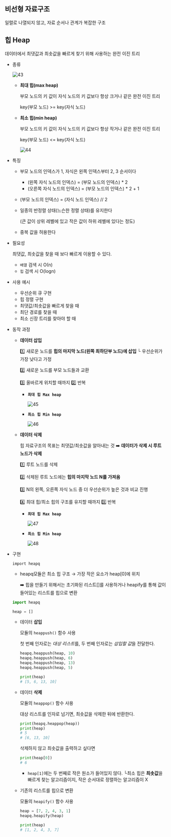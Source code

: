 ## 비선형 자료구조

일렬로 나열되지 않고, 자료 순서나 관계가 복잡한 구조 

## 힙 Heap

데이터에서 최댓값과 최솟값을 빠르게 찾기 위해 사용하는 완전 이진 트리

- 종류
    
    ![43](https://github.com/2UJ1N/CS/assets/83401978/399c64af-a85b-4d76-b58d-a5b276c53a1a)
    
    - **최대 힙(max heap)**
        
        부모 노드의 키 값이 자식 노드의 키 값보다 항상 크거나 같은 완전 이진 트리
        
        key(부모 노드) >= key(자식 노드)
        
    - **최소 힙(min heap)**
        
        부모 노드의 키 값이 자식 노드의 키 값보다 항상 작거나 같은 완전 이진 트리
        
        key(부모 노드) <= key(자식 노드)
        
        ![44](https://github.com/2UJ1N/CS/assets/83401978/4009d613-a02c-4d0c-bc37-0bb845f1fc70)
        

- 특징
    - 부모 노드의 인덱스가 1, 자식은 왼쪽 인덱스부터 2, 3 순서이다
        - (왼쪽 자식 노드의 인덱스) = (부모 노드의 인덱스) * 2
        - (오른쪽 자식 노드의 인덱스) = (부모 노드의 인덱스) * 2 + 1
    - (부모 노드의 인덱스) = (자식 노드 인덱스) // 2
    - 일종의 반정렬 상태(느슨한 정렬 상태)를 유지한다
        
        (큰 값이 상위 레벨에 있고 작은 값이 하위 레벨에 있다는 정도)
        
    - 중복 값을 허용한다

- 필요성
    
    최댓값, 최솟값을 찾을 때 보다 빠르게 이용할 수 있다.
    
    - `배열` 검색 시 Ο(n)
    - `힙` 검색 시 O(logn)

- 사용 예시
    - 우선순위 큐 구현
    - 힙 정렬 구현
    - 최댓값/최솟값을 빠르게 찾을 때
    - 최단 경로를 찾을 때
    - 최소 신장 트리를 찾아야 할 때

- 동작 과정
    - **데이터 삽입**
        
        1️⃣ 새로운 노드를 **힙의 마지막 노드(왼쪽 최하단부 노드)에 삽입 
        └** 우선순위가 가장 낮다고 가정
        
        2️⃣ 새로운 노드를 부모 노드들과 교환
        
        3️⃣ 올바르게 위치할 때까지 2️⃣ 반복
        
        - **`최대 힙 Max heap`**
            
            ![45](https://github.com/2UJ1N/CS/assets/83401978/a5b86b0b-d2d3-4ecb-aa8d-8c70fcb8879e)
            
        - **`최소 힙 Min heap`**
            
            ![46](https://github.com/2UJ1N/CS/assets/83401978/4a1c7032-106d-478b-b2c7-091aa8694830)
            
    - **데이터 삭제**
        
        힙 자료구조의 목표는 최댓값/최솟값을 알아내는 것
        ➡️ **데이터가 삭제 시 루트 노드가 삭제**
        
        1️⃣ 루트 노드를 삭제
        
        2️⃣ 삭제된 루트 노드에는 **힙의 마지막 노드 N를 가져옴**
        
        3️⃣ N의 왼쪽, 오른쪽 자식 노드 중 더 우선순위가 높은 것과 비교 진행
        
        4️⃣ 최대 힙/최소 힙의 구조를 유지할 때까지 3️⃣ 반복
        
        - **`최대 힙 Max heap`**
            
            ![47](https://github.com/2UJ1N/CS/assets/83401978/ef51566e-1926-4653-bc39-51932cc66667)
            
        - **`최소 힙 Min heap`**
            
            ![48](https://github.com/2UJ1N/CS/assets/83401978/d2dedd6f-c381-46fa-abb3-ca665990692d)
            
- 구현
    
    `import heapq`
    
    - heapq모듈은 최소 힙 구조 → 가장 작은 요소가 heap[0]에 위치
        
        ➡️ 힙을 만들기 위해서는 초기화된 리스트[]를 사용하거나 heapify를 통해 값이 들어있는 리스트를 힙으로 변환
        
    
    ```python
    import heapq
    
    heap = []
    ```
    
    - 데이터 **삽입**
        
        모듈의 `heappush()` 함수 사용
        
        첫 번째 인자로는 *대상 리스트*를, 두 번째 인자로는 *삽입할 값*을 전달한다.
        
        ```python
        heapq.heappush(heap, 10)
        heapq.heappush(heap, 6)
        heapq.heappush(heap, 13)
        heapq.heappush(heap, 5)
        
        print(heap)
        # [5, 6, 13, 10]
        ```
        
    
    - 데이터 **삭제**
        
        모듈의 `heappop()` 함수 사용
        
        대상 리스트를 인자로 넘기면, 최솟값을 삭제한 뒤에 반환한다.
        
        ```python
        print(heapq.heappop(heap))
        print(heap)
        # 5
        # [6, 13, 10]
        ```
        
        삭제하지 않고 최솟값을 출력하고 싶다면
        
        ```python
        print(heap[0])
        # 6
        ```
        
        - `heap[1]`에는 두 번째로 작은 원소가 들어있지 않다.
        └최소 힙은 **최솟값**을 빠르게 찾는 알고리즘이지, 작은 순서대로 정렬하는 알고리즘이 X
    
    - 기존의 리스트를 힙으로 변환
        
        모듈의 `heapify()` 함수 사용
        
        ```python
        heap = [7, 2, 4, 3, 1]
        heapq.heapify(heap)
        
        print(heap)
        # [1, 2, 4, 3, 7]
        ```
